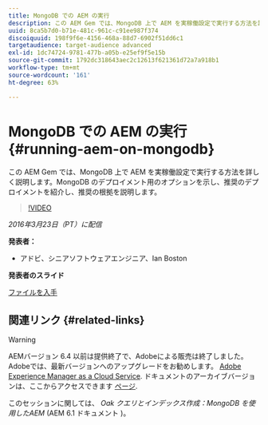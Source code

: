 ```yaml
---
title: MongoDB での AEM の実行
description: この AEM Gem では、MongoDB 上で AEM を実稼働設定で実行する方法を詳しく説明します。MongoDB のデプロイメント用のオプションを示し、推奨のデプロイメントを紹介し、推奨の根拠を説明します。
uuid: 8ca5b7d0-b71e-481c-961c-c91ee987f374
discoiquuid: 198f9f6e-4156-468a-88d7-6902f51dd6c1
targetaudience: target-audience advanced
exl-id: 1dc74724-9781-477b-a05b-e25ef9f5e15b
source-git-commit: 1792dc318643aec2c12613f621361d72a7a918b1
workflow-type: tm+mt
source-wordcount: '161'
ht-degree: 63%

---
```


# MongoDB での AEM の実行{#running-aem-on-mongodb}

この AEM Gem では、MongoDB 上で AEM を実稼働設定で実行する方法を詳しく説明します。MongoDB のデプロイメント用のオプションを示し、推奨のデプロイメントを紹介し、推奨の根拠を説明します。

>[!VIDEO](https://video.tv.adobe.com/v/19304/?quality=9)

*2016年3月23日（PT）に配信*

**発表者：**

* アドビ、シニアソフトウェアエンジニア、Ian Boston

**発表者のスライド**

[ファイルを入手](assets/aem-gems-032316-onmongodb.pdf)

## 関連リンク {#related-links}

>[!WARNING]
>
>AEMバージョン 6.4 以前は提供終了で、Adobeによる販売は終了しました。  Adobeでは、最新バージョンへのアップグレードをお勧めします。 [Adobe Experience Manager as a Cloud Service](https://experienceleague.adobe.com/docs/experience-manager-cloud-service.html?lang=ja).  ドキュメントのアーカイブバージョンは、ここからアクセスできます [ページ](https://experienceleague.adobe.com/docs/experience-manager-release-information/aem-release-updates/previous-updates/aem-previous-versions.html?lang=ja).
>
>このセッションに関しては、 *Oak クエリとインデックス作成：MongoDB を使用したAEM* (AEM 6.1 ドキュメント )。

<!--
[Get back to the Overview](https://helpx.adobe.com/experience-manager/kt/eseminars/gems/aem-index.html)
-->
